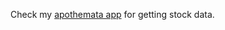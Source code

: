 Check my [apothemata app](https://share.streamlit.io/ngocuong0105/stock_webapp/apothemata.py) for getting stock data.